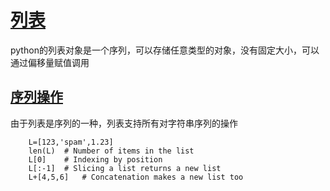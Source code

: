 # [列表](#list)
python的列表对象是一个序列，可以存储任意类型的对象，没有固定大小，可以通过偏移量赋值调用  
## [序列操作](#operate)
由于列表是序列的一种，列表支持所有对字符串序列的操作  
```
    L=[123,'spam',1.23]  
    len(L)  # Number of items in the list  
    L[0]    # Indexing by position  
    L[:-1]  # Slicing a list returns a new list  
    L+[4,5,6]   # Concatenation makes a new list too  
```